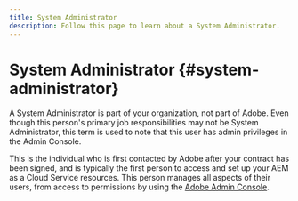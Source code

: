 ```yaml
---
title: System Administrator
description: Follow this page to learn about a System Administrator.
---
```


# System Administrator {#system-administrator}

A System Administrator is part of your organization, not part of Adobe. Even though this person's primary job responsibilities may not be System Administrator, this term is used to note that this user has admin privileges in the Admin Console. 

This is the individual who is first contacted by Adobe after your contract has been signed, and is typically the first person to access and set up your AEM as a Cloud Service resources. This person manages all aspects of their users, from access to permissions by using the [Adobe Admin Console](/help/onboarding/learn-concepts/admin-console.md).